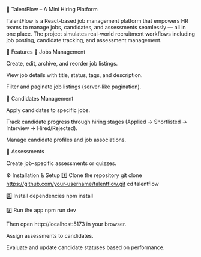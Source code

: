 🧠 TalentFlow – A Mini Hiring Platform

TalentFlow is a React-based job management platform that empowers HR teams to manage jobs, candidates, and assessments seamlessly — all in one place. The project simulates real-world recruitment workflows including job posting, candidate tracking, and assessment management.

🚀 Features
🔹 Jobs Management

Create, edit, archive, and reorder job listings.

View job details with title, status, tags, and description.

Filter and paginate job listings (server-like pagination).

🔹 Candidates Management

Apply candidates to specific jobs.

Track candidate progress through hiring stages (Applied → Shortlisted → Interview → Hired/Rejected).

Manage candidate profiles and job associations.

🔹 Assessments

Create job-specific assessments or quizzes.

⚙️ Installation & Setup
1️⃣ Clone the repository
git clone https://github.com/your-username/talentflow.git
cd talentflow

2️⃣ Install dependencies
npm install

3️⃣ Run the app
npm run dev


Then open http://localhost:5173
 in your browser.

Assign assessments to candidates.

Evaluate and update candidate statuses based on performance.

